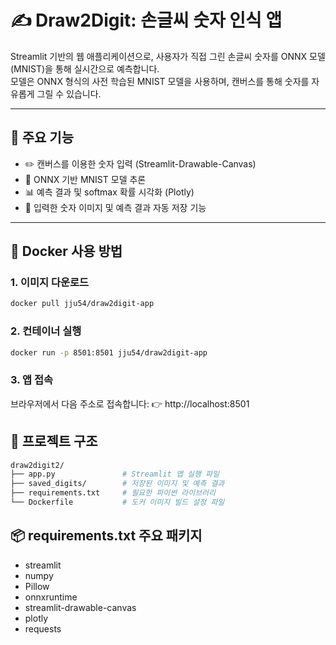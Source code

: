 # ✍️ Draw2Digit: 손글씨 숫자 인식 앱

Streamlit 기반의 웹 애플리케이션으로, 사용자가 직접 그린 손글씨 숫자를 ONNX 모델(MNIST)을 통해 실시간으로 예측합니다.  
모델은 ONNX 형식의 사전 학습된 MNIST 모델을 사용하며, 캔버스를 통해 숫자를 자유롭게 그릴 수 있습니다.

---

## 🚀 주요 기능

- ✏️ 캔버스를 이용한 숫자 입력 (Streamlit-Drawable-Canvas)
- 🧠 ONNX 기반 MNIST 모델 추론
- 📊 예측 결과 및 softmax 확률 시각화 (Plotly)
- 💾 입력한 숫자 이미지 및 예측 결과 자동 저장 기능

---

## 🐳 Docker 사용 방법

### 1. 이미지 다운로드

```bash
docker pull jju54/draw2digit-app
```

### 2. 컨테이너 실행

```bash
docker run -p 8501:8501 jju54/draw2digit-app
```

### 3. 앱 접속
브라우저에서 다음 주소로 접속합니다:
👉 http://localhost:8501

## 📁 프로젝트 구조

```bash
draw2digit2/
├── app.py               # Streamlit 앱 실행 파일
├── saved_digits/        # 저장된 이미지 및 예측 결과
├── requirements.txt     # 필요한 파이썬 라이브러리
└── Dockerfile           # 도커 이미지 빌드 설정 파일
```


## 📦 requirements.txt 주요 패키지
- streamlit
- numpy
- Pillow
- onnxruntime
- streamlit-drawable-canvas
- plotly
- requests
